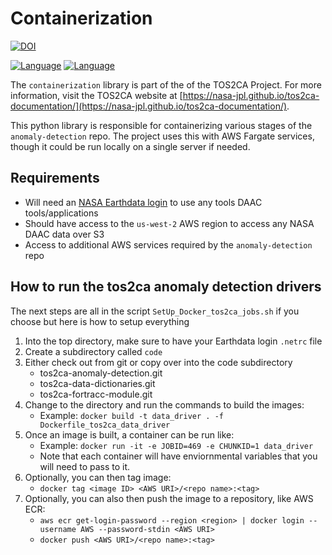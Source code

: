 # Containerization 

[![DOI](https://zenodo.org/badge/DOI/10.5281/zenodo.16053702.svg)](https://doi.org/10.5281/zenodo.16053702)

[![Language](https://img.shields.io/badge/python-3.9-blue)](#) [![Language](https://img.shields.io/badge/Docker-27-blue)](#)

The `containerization` library is part of the of the TOS2CA Project.  For more information, visit the TOS2CA website at [https://nasa-jpl.github.io/tos2ca-documentation/](https://nasa-jpl.github.io/tos2ca-documentation/).  

This python library is responsible for containerizing various stages of the `anomaly-detection` repo.  The project uses this with AWS Fargate services, though it could be run locally on a single server if needed.

## Requirements

- Will need an [NASA Earthdata login](https://urs.earthdata.nasa.gov/) to use any tools DAAC tools/applications
- Should have access to the `us-west-2` AWS region to access any NASA DAAC data over S3
- Access to additional AWS services required by the `anomaly-detection` repo

## How to run the tos2ca anomaly detection drivers

The next steps are all in the script `SetUp_Docker_tos2ca_jobs.sh` if you choose but here is how to setup everything

1. Into the top  directory, make sure to have your Earthdata login `.netrc` file
2. Create a subdirectory called `code`
3. Either check out from git or copy over into the code subdirectory 
    - tos2ca-anomaly-detection.git
    - tos2ca-data-dictionaries.git
    - tos2ca-fortracc-module.git
4. Change to the directory and run the commands to build the images:
    - Example:
      `docker build -t data_driver . -f Dockerfile_tos2ca_data_driver`
5. Once an image is built, a container can be run like:
    - Example:
    `docker run -it -e JOBID=469 -e CHUNKID=1 data_driver`
    - Note that each container will have enviornmental variables that you will need to pass to it. 
6. Optionally, you can then tag image:
    - `docker tag <image ID> <AWS URI>/<repo name>:<tag>`
7. Optionally, you can also then push the image to a repository, like AWS ECR:
    - `aws ecr get-login-password --region <region> | docker login --username AWS --password-stdin <AWS URI>`
    - `docker push <AWS URI>/<repo name>:<tag>`

